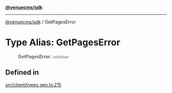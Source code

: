 [**@venuecms/sdk**](../README.md)

***

[@venuecms/sdk](../README.md) / GetPagesError

# Type Alias: GetPagesError

> **GetPagesError**: `unknown`

## Defined in

[src/client/types.gen.ts:215](https://github.com/venuecms/sdk/blob/250a68fd5effa2aabc6cc0b2d7bf38c50df6024f/src/client/types.gen.ts#L215)
